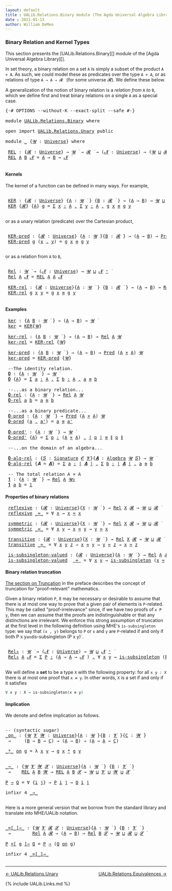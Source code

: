 ```yaml
---
layout: default
title : UALib.Relations.Binary module (The Agda Universal Algebra Library)
date : 2021-01-13
author: William DeMeo
---
```


### <a id="binary-relation-and-kernel-types">Binary Relation and Kernel Types</a>

This section presents the [UALib.Relations.Binary][] module of the [Agda Universal Algebra Library][].

In set theory, a binary relation on a set `A` is simply a subset of the product `A × A`.  As such, we could model these as predicates over the type `A × A`, or as relations of type `A → A → 𝓡 ̇` (for some universe 𝓡). We define these below.

A generalization of the notion of binary relation is a *relation from* `A` *to* `B`, which we define first and treat binary relations on a single `A` as a special case.

<pre class="Agda">
<a id="753" class="Symbol">{-#</a> <a id="757" class="Keyword">OPTIONS</a> <a id="765" class="Pragma">--without-K</a> <a id="777" class="Pragma">--exact-split</a> <a id="791" class="Pragma">--safe</a> <a id="798" class="Symbol">#-}</a>

<a id="803" class="Keyword">module</a> <a id="810" href="UALib.Relations.Binary.html" class="Module">UALib.Relations.Binary</a> <a id="833" class="Keyword">where</a>

<a id="840" class="Keyword">open</a> <a id="845" class="Keyword">import</a> <a id="852" href="UALib.Relations.Unary.html" class="Module">UALib.Relations.Unary</a> <a id="874" class="Keyword">public</a>

<a id="882" class="Keyword">module</a> <a id="889" href="UALib.Relations.Binary.html#889" class="Module">_</a> <a id="891" class="Symbol">{</a><a id="892" href="UALib.Relations.Binary.html#892" class="Bound">𝓤</a> <a id="894" class="Symbol">:</a> <a id="896" href="universes.html#551" class="Postulate">Universe</a><a id="904" class="Symbol">}</a> <a id="906" class="Keyword">where</a>

 <a id="914" href="UALib.Relations.Binary.html#914" class="Function">REL</a> <a id="918" class="Symbol">:</a> <a id="920" class="Symbol">{</a><a id="921" href="UALib.Relations.Binary.html#921" class="Bound">𝓡</a> <a id="923" class="Symbol">:</a> <a id="925" href="universes.html#551" class="Postulate">Universe</a><a id="933" class="Symbol">}</a> <a id="935" class="Symbol">→</a> <a id="937" href="UALib.Relations.Binary.html#892" class="Bound">𝓤</a> <a id="939" href="universes.html#758" class="Function Operator">̇</a> <a id="941" class="Symbol">→</a> <a id="943" href="UALib.Relations.Binary.html#921" class="Bound">𝓡</a> <a id="945" href="universes.html#758" class="Function Operator">̇</a> <a id="947" class="Symbol">→</a> <a id="949" class="Symbol">(</a><a id="950" href="UALib.Relations.Binary.html#950" class="Bound">𝓝</a> <a id="952" class="Symbol">:</a> <a id="954" href="universes.html#551" class="Postulate">Universe</a><a id="962" class="Symbol">)</a> <a id="964" class="Symbol">→</a> <a id="966" class="Symbol">(</a><a id="967" href="UALib.Relations.Binary.html#892" class="Bound">𝓤</a> <a id="969" href="Agda.Primitive.html#636" class="Primitive Operator">⊔</a> <a id="971" href="UALib.Relations.Binary.html#921" class="Bound">𝓡</a> <a id="973" href="Agda.Primitive.html#636" class="Primitive Operator">⊔</a> <a id="975" href="UALib.Relations.Binary.html#950" class="Bound">𝓝</a> <a id="977" href="universes.html#527" class="Primitive Operator">⁺</a><a id="978" class="Symbol">)</a> <a id="980" href="universes.html#758" class="Function Operator">̇</a>
 <a id="983" href="UALib.Relations.Binary.html#914" class="Function">REL</a> <a id="987" href="UALib.Relations.Binary.html#987" class="Bound">A</a> <a id="989" href="UALib.Relations.Binary.html#989" class="Bound">B</a> <a id="991" href="UALib.Relations.Binary.html#991" class="Bound">𝓝</a> <a id="993" class="Symbol">=</a> <a id="995" href="UALib.Relations.Binary.html#987" class="Bound">A</a> <a id="997" class="Symbol">→</a> <a id="999" href="UALib.Relations.Binary.html#989" class="Bound">B</a> <a id="1001" class="Symbol">→</a> <a id="1003" href="UALib.Relations.Binary.html#991" class="Bound">𝓝</a> <a id="1005" href="universes.html#758" class="Function Operator">̇</a>

</pre>


#### Kernels

The kernel of a function can be defined in many ways. For example,

<pre class="Agda">

 <a id="1118" href="UALib.Relations.Binary.html#1118" class="Function">KER</a> <a id="1122" class="Symbol">:</a> <a id="1124" class="Symbol">{</a><a id="1125" href="UALib.Relations.Binary.html#1125" class="Bound">𝓡</a> <a id="1127" class="Symbol">:</a> <a id="1129" href="universes.html#551" class="Postulate">Universe</a><a id="1137" class="Symbol">}</a> <a id="1139" class="Symbol">{</a><a id="1140" href="UALib.Relations.Binary.html#1140" class="Bound">A</a> <a id="1142" class="Symbol">:</a> <a id="1144" href="UALib.Relations.Binary.html#892" class="Bound">𝓤</a> <a id="1146" href="universes.html#758" class="Function Operator">̇</a> <a id="1148" class="Symbol">}</a> <a id="1150" class="Symbol">{</a><a id="1151" href="UALib.Relations.Binary.html#1151" class="Bound">B</a> <a id="1153" class="Symbol">:</a> <a id="1155" href="UALib.Relations.Binary.html#1125" class="Bound">𝓡</a> <a id="1157" href="universes.html#758" class="Function Operator">̇</a> <a id="1159" class="Symbol">}</a> <a id="1161" class="Symbol">→</a> <a id="1163" class="Symbol">(</a><a id="1164" href="UALib.Relations.Binary.html#1140" class="Bound">A</a> <a id="1166" class="Symbol">→</a> <a id="1168" href="UALib.Relations.Binary.html#1151" class="Bound">B</a><a id="1169" class="Symbol">)</a> <a id="1171" class="Symbol">→</a> <a id="1173" href="UALib.Relations.Binary.html#892" class="Bound">𝓤</a> <a id="1175" href="Agda.Primitive.html#636" class="Primitive Operator">⊔</a> <a id="1177" href="UALib.Relations.Binary.html#1125" class="Bound">𝓡</a> <a id="1179" href="universes.html#758" class="Function Operator">̇</a>
 <a id="1182" href="UALib.Relations.Binary.html#1118" class="Function">KER</a> <a id="1186" class="Symbol">{</a><a id="1187" href="UALib.Relations.Binary.html#1187" class="Bound">𝓡</a><a id="1188" class="Symbol">}</a> <a id="1190" class="Symbol">{</a><a id="1191" href="UALib.Relations.Binary.html#1191" class="Bound">A</a><a id="1192" class="Symbol">}</a> <a id="1194" href="UALib.Relations.Binary.html#1194" class="Bound">g</a> <a id="1196" class="Symbol">=</a> <a id="1198" href="MGS-MLTT.html#3074" class="Function">Σ</a> <a id="1200" href="UALib.Relations.Binary.html#1200" class="Bound">x</a> <a id="1202" href="MGS-MLTT.html#3074" class="Function">꞉</a> <a id="1204" href="UALib.Relations.Binary.html#1191" class="Bound">A</a> <a id="1206" href="MGS-MLTT.html#3074" class="Function">,</a> <a id="1208" href="MGS-MLTT.html#3074" class="Function">Σ</a> <a id="1210" href="UALib.Relations.Binary.html#1210" class="Bound">y</a> <a id="1212" href="MGS-MLTT.html#3074" class="Function">꞉</a> <a id="1214" href="UALib.Relations.Binary.html#1191" class="Bound">A</a> <a id="1216" href="MGS-MLTT.html#3074" class="Function">,</a> <a id="1218" href="UALib.Relations.Binary.html#1194" class="Bound">g</a> <a id="1220" href="UALib.Relations.Binary.html#1200" class="Bound">x</a> <a id="1222" href="UALib.Prelude.Preliminaries.html#5654" class="Datatype Operator">≡</a> <a id="1224" href="UALib.Relations.Binary.html#1194" class="Bound">g</a> <a id="1226" href="UALib.Relations.Binary.html#1210" class="Bound">y</a>

</pre>

or as a unary relation (predicate) over the Cartesian product,

<pre class="Agda">

 <a id="1320" href="UALib.Relations.Binary.html#1320" class="Function">KER-pred</a> <a id="1329" class="Symbol">:</a> <a id="1331" class="Symbol">{</a><a id="1332" href="UALib.Relations.Binary.html#1332" class="Bound">𝓡</a> <a id="1334" class="Symbol">:</a> <a id="1336" href="universes.html#551" class="Postulate">Universe</a><a id="1344" class="Symbol">}</a> <a id="1346" class="Symbol">{</a><a id="1347" href="UALib.Relations.Binary.html#1347" class="Bound">A</a> <a id="1349" class="Symbol">:</a> <a id="1351" href="UALib.Relations.Binary.html#892" class="Bound">𝓤</a> <a id="1353" href="universes.html#758" class="Function Operator">̇</a><a id="1354" class="Symbol">}{</a><a id="1356" href="UALib.Relations.Binary.html#1356" class="Bound">B</a> <a id="1358" class="Symbol">:</a> <a id="1360" href="UALib.Relations.Binary.html#1332" class="Bound">𝓡</a> <a id="1362" href="universes.html#758" class="Function Operator">̇</a><a id="1363" class="Symbol">}</a> <a id="1365" class="Symbol">→</a> <a id="1367" class="Symbol">(</a><a id="1368" href="UALib.Relations.Binary.html#1347" class="Bound">A</a> <a id="1370" class="Symbol">→</a> <a id="1372" href="UALib.Relations.Binary.html#1356" class="Bound">B</a><a id="1373" class="Symbol">)</a> <a id="1375" class="Symbol">→</a> <a id="1377" href="UALib.Relations.Unary.html#1066" class="Function">Pred</a> <a id="1382" class="Symbol">(</a><a id="1383" href="UALib.Relations.Binary.html#1347" class="Bound">A</a> <a id="1385" href="MGS-MLTT.html#3515" class="Function Operator">×</a> <a id="1387" href="UALib.Relations.Binary.html#1347" class="Bound">A</a><a id="1388" class="Symbol">)</a> <a id="1390" href="UALib.Relations.Binary.html#1332" class="Bound">𝓡</a>
 <a id="1393" href="UALib.Relations.Binary.html#1320" class="Function">KER-pred</a> <a id="1402" href="UALib.Relations.Binary.html#1402" class="Bound">g</a> <a id="1404" class="Symbol">(</a><a id="1405" href="UALib.Relations.Binary.html#1405" class="Bound">x</a> <a id="1407" href="UALib.Prelude.Preliminaries.html#5763" class="InductiveConstructor Operator">,</a> <a id="1409" href="UALib.Relations.Binary.html#1409" class="Bound">y</a><a id="1410" class="Symbol">)</a> <a id="1412" class="Symbol">=</a> <a id="1414" href="UALib.Relations.Binary.html#1402" class="Bound">g</a> <a id="1416" href="UALib.Relations.Binary.html#1405" class="Bound">x</a> <a id="1418" href="UALib.Prelude.Preliminaries.html#5654" class="Datatype Operator">≡</a> <a id="1420" href="UALib.Relations.Binary.html#1402" class="Bound">g</a> <a id="1422" href="UALib.Relations.Binary.html#1409" class="Bound">y</a>

</pre>

or as a relation from `A` to `B`,

<pre class="Agda">

 <a id="1487" href="UALib.Relations.Binary.html#1487" class="Function">Rel</a> <a id="1491" class="Symbol">:</a> <a id="1493" href="UALib.Relations.Binary.html#892" class="Bound">𝓤</a> <a id="1495" href="universes.html#758" class="Function Operator">̇</a> <a id="1497" class="Symbol">→</a> <a id="1499" class="Symbol">(</a><a id="1500" href="UALib.Relations.Binary.html#1500" class="Bound">𝓝</a> <a id="1502" class="Symbol">:</a> <a id="1504" href="universes.html#551" class="Postulate">Universe</a><a id="1512" class="Symbol">)</a> <a id="1514" class="Symbol">→</a> <a id="1516" href="UALib.Relations.Binary.html#892" class="Bound">𝓤</a> <a id="1518" href="Agda.Primitive.html#636" class="Primitive Operator">⊔</a> <a id="1520" href="UALib.Relations.Binary.html#1500" class="Bound">𝓝</a> <a id="1522" href="universes.html#527" class="Primitive Operator">⁺</a> <a id="1524" href="universes.html#758" class="Function Operator">̇</a>
 <a id="1527" href="UALib.Relations.Binary.html#1487" class="Function">Rel</a> <a id="1531" href="UALib.Relations.Binary.html#1531" class="Bound">A</a> <a id="1533" href="UALib.Relations.Binary.html#1533" class="Bound">𝓝</a> <a id="1535" class="Symbol">=</a> <a id="1537" href="UALib.Relations.Binary.html#914" class="Function">REL</a> <a id="1541" href="UALib.Relations.Binary.html#1531" class="Bound">A</a> <a id="1543" href="UALib.Relations.Binary.html#1531" class="Bound">A</a> <a id="1545" href="UALib.Relations.Binary.html#1533" class="Bound">𝓝</a>

 <a id="1549" href="UALib.Relations.Binary.html#1549" class="Function">KER-rel</a> <a id="1557" class="Symbol">:</a> <a id="1559" class="Symbol">{</a><a id="1560" href="UALib.Relations.Binary.html#1560" class="Bound">𝓡</a> <a id="1562" class="Symbol">:</a> <a id="1564" href="universes.html#551" class="Postulate">Universe</a><a id="1572" class="Symbol">}{</a><a id="1574" href="UALib.Relations.Binary.html#1574" class="Bound">A</a> <a id="1576" class="Symbol">:</a> <a id="1578" href="UALib.Relations.Binary.html#892" class="Bound">𝓤</a> <a id="1580" href="universes.html#758" class="Function Operator">̇</a> <a id="1582" class="Symbol">}</a> <a id="1584" class="Symbol">{</a><a id="1585" href="UALib.Relations.Binary.html#1585" class="Bound">B</a> <a id="1587" class="Symbol">:</a> <a id="1589" href="UALib.Relations.Binary.html#1560" class="Bound">𝓡</a> <a id="1591" href="universes.html#758" class="Function Operator">̇</a> <a id="1593" class="Symbol">}</a> <a id="1595" class="Symbol">→</a> <a id="1597" class="Symbol">(</a><a id="1598" href="UALib.Relations.Binary.html#1574" class="Bound">A</a> <a id="1600" class="Symbol">→</a> <a id="1602" href="UALib.Relations.Binary.html#1585" class="Bound">B</a><a id="1603" class="Symbol">)</a> <a id="1605" class="Symbol">→</a> <a id="1607" href="UALib.Relations.Binary.html#1487" class="Function">Rel</a> <a id="1611" href="UALib.Relations.Binary.html#1574" class="Bound">A</a> <a id="1613" href="UALib.Relations.Binary.html#1560" class="Bound">𝓡</a>
 <a id="1616" href="UALib.Relations.Binary.html#1549" class="Function">KER-rel</a> <a id="1624" href="UALib.Relations.Binary.html#1624" class="Bound">g</a> <a id="1626" href="UALib.Relations.Binary.html#1626" class="Bound">x</a> <a id="1628" href="UALib.Relations.Binary.html#1628" class="Bound">y</a> <a id="1630" class="Symbol">=</a> <a id="1632" href="UALib.Relations.Binary.html#1624" class="Bound">g</a> <a id="1634" href="UALib.Relations.Binary.html#1626" class="Bound">x</a> <a id="1636" href="UALib.Prelude.Preliminaries.html#5654" class="Datatype Operator">≡</a> <a id="1638" href="UALib.Relations.Binary.html#1624" class="Bound">g</a> <a id="1640" href="UALib.Relations.Binary.html#1628" class="Bound">y</a>

</pre>

#### Examples

<pre class="Agda">
 <a id="1684" href="UALib.Relations.Binary.html#1684" class="Function">ker</a> <a id="1688" class="Symbol">:</a> <a id="1690" class="Symbol">{</a><a id="1691" href="UALib.Relations.Binary.html#1691" class="Bound">A</a> <a id="1693" href="UALib.Relations.Binary.html#1693" class="Bound">B</a> <a id="1695" class="Symbol">:</a> <a id="1697" href="UALib.Relations.Binary.html#892" class="Bound">𝓤</a> <a id="1699" href="universes.html#758" class="Function Operator">̇</a> <a id="1701" class="Symbol">}</a> <a id="1703" class="Symbol">→</a> <a id="1705" class="Symbol">(</a><a id="1706" href="UALib.Relations.Binary.html#1691" class="Bound">A</a> <a id="1708" class="Symbol">→</a> <a id="1710" href="UALib.Relations.Binary.html#1693" class="Bound">B</a><a id="1711" class="Symbol">)</a> <a id="1713" class="Symbol">→</a> <a id="1715" href="UALib.Relations.Binary.html#892" class="Bound">𝓤</a> <a id="1717" href="universes.html#758" class="Function Operator">̇</a>
 <a id="1720" href="UALib.Relations.Binary.html#1684" class="Function">ker</a> <a id="1724" class="Symbol">=</a> <a id="1726" href="UALib.Relations.Binary.html#1118" class="Function">KER</a><a id="1729" class="Symbol">{</a><a id="1730" href="UALib.Relations.Binary.html#892" class="Bound">𝓤</a><a id="1731" class="Symbol">}</a>

 <a id="1735" href="UALib.Relations.Binary.html#1735" class="Function">ker-rel</a> <a id="1743" class="Symbol">:</a> <a id="1745" class="Symbol">{</a><a id="1746" href="UALib.Relations.Binary.html#1746" class="Bound">A</a> <a id="1748" href="UALib.Relations.Binary.html#1748" class="Bound">B</a> <a id="1750" class="Symbol">:</a> <a id="1752" href="UALib.Relations.Binary.html#892" class="Bound">𝓤</a> <a id="1754" href="universes.html#758" class="Function Operator">̇</a> <a id="1756" class="Symbol">}</a> <a id="1758" class="Symbol">→</a> <a id="1760" class="Symbol">(</a><a id="1761" href="UALib.Relations.Binary.html#1746" class="Bound">A</a> <a id="1763" class="Symbol">→</a> <a id="1765" href="UALib.Relations.Binary.html#1748" class="Bound">B</a><a id="1766" class="Symbol">)</a> <a id="1768" class="Symbol">→</a> <a id="1770" href="UALib.Relations.Binary.html#1487" class="Function">Rel</a> <a id="1774" href="UALib.Relations.Binary.html#1746" class="Bound">A</a> <a id="1776" href="UALib.Relations.Binary.html#892" class="Bound">𝓤</a>
 <a id="1779" href="UALib.Relations.Binary.html#1735" class="Function">ker-rel</a> <a id="1787" class="Symbol">=</a> <a id="1789" href="UALib.Relations.Binary.html#1549" class="Function">KER-rel</a> <a id="1797" class="Symbol">{</a><a id="1798" href="UALib.Relations.Binary.html#892" class="Bound">𝓤</a><a id="1799" class="Symbol">}</a>

 <a id="1803" href="UALib.Relations.Binary.html#1803" class="Function">ker-pred</a> <a id="1812" class="Symbol">:</a> <a id="1814" class="Symbol">{</a><a id="1815" href="UALib.Relations.Binary.html#1815" class="Bound">A</a> <a id="1817" href="UALib.Relations.Binary.html#1817" class="Bound">B</a> <a id="1819" class="Symbol">:</a> <a id="1821" href="UALib.Relations.Binary.html#892" class="Bound">𝓤</a> <a id="1823" href="universes.html#758" class="Function Operator">̇</a> <a id="1825" class="Symbol">}</a> <a id="1827" class="Symbol">→</a> <a id="1829" class="Symbol">(</a><a id="1830" href="UALib.Relations.Binary.html#1815" class="Bound">A</a> <a id="1832" class="Symbol">→</a> <a id="1834" href="UALib.Relations.Binary.html#1817" class="Bound">B</a><a id="1835" class="Symbol">)</a> <a id="1837" class="Symbol">→</a> <a id="1839" href="UALib.Relations.Unary.html#1066" class="Function">Pred</a> <a id="1844" class="Symbol">(</a><a id="1845" href="UALib.Relations.Binary.html#1815" class="Bound">A</a> <a id="1847" href="MGS-MLTT.html#3515" class="Function Operator">×</a> <a id="1849" href="UALib.Relations.Binary.html#1815" class="Bound">A</a><a id="1850" class="Symbol">)</a> <a id="1852" href="UALib.Relations.Binary.html#892" class="Bound">𝓤</a>
 <a id="1855" href="UALib.Relations.Binary.html#1803" class="Function">ker-pred</a> <a id="1864" class="Symbol">=</a> <a id="1866" href="UALib.Relations.Binary.html#1320" class="Function">KER-pred</a> <a id="1875" class="Symbol">{</a><a id="1876" href="UALib.Relations.Binary.html#892" class="Bound">𝓤</a><a id="1877" class="Symbol">}</a>

 <a id="1881" class="Comment">--The identity relation.</a>
 <a id="1907" href="UALib.Relations.Binary.html#1907" class="Function">𝟎</a> <a id="1909" class="Symbol">:</a> <a id="1911" class="Symbol">{</a><a id="1912" href="UALib.Relations.Binary.html#1912" class="Bound">A</a> <a id="1914" class="Symbol">:</a> <a id="1916" href="UALib.Relations.Binary.html#892" class="Bound">𝓤</a> <a id="1918" href="universes.html#758" class="Function Operator">̇</a> <a id="1920" class="Symbol">}</a> <a id="1922" class="Symbol">→</a> <a id="1924" href="UALib.Relations.Binary.html#892" class="Bound">𝓤</a> <a id="1926" href="universes.html#758" class="Function Operator">̇</a>
 <a id="1929" href="UALib.Relations.Binary.html#1907" class="Function">𝟎</a> <a id="1931" class="Symbol">{</a><a id="1932" href="UALib.Relations.Binary.html#1932" class="Bound">A</a><a id="1933" class="Symbol">}</a> <a id="1935" class="Symbol">=</a> <a id="1937" href="MGS-MLTT.html#3074" class="Function">Σ</a> <a id="1939" href="UALib.Relations.Binary.html#1939" class="Bound">a</a> <a id="1941" href="MGS-MLTT.html#3074" class="Function">꞉</a> <a id="1943" href="UALib.Relations.Binary.html#1932" class="Bound">A</a> <a id="1945" href="MGS-MLTT.html#3074" class="Function">,</a> <a id="1947" href="MGS-MLTT.html#3074" class="Function">Σ</a> <a id="1949" href="UALib.Relations.Binary.html#1949" class="Bound">b</a> <a id="1951" href="MGS-MLTT.html#3074" class="Function">꞉</a> <a id="1953" href="UALib.Relations.Binary.html#1932" class="Bound">A</a> <a id="1955" href="MGS-MLTT.html#3074" class="Function">,</a> <a id="1957" href="UALib.Relations.Binary.html#1939" class="Bound">a</a> <a id="1959" href="UALib.Prelude.Preliminaries.html#5654" class="Datatype Operator">≡</a> <a id="1961" href="UALib.Relations.Binary.html#1949" class="Bound">b</a>

 <a id="1965" class="Comment">--...as a binary relation...</a>
 <a id="1995" href="UALib.Relations.Binary.html#1995" class="Function">𝟎-rel</a> <a id="2001" class="Symbol">:</a> <a id="2003" class="Symbol">{</a><a id="2004" href="UALib.Relations.Binary.html#2004" class="Bound">A</a> <a id="2006" class="Symbol">:</a> <a id="2008" href="UALib.Relations.Binary.html#892" class="Bound">𝓤</a> <a id="2010" href="universes.html#758" class="Function Operator">̇</a> <a id="2012" class="Symbol">}</a> <a id="2014" class="Symbol">→</a> <a id="2016" href="UALib.Relations.Binary.html#1487" class="Function">Rel</a> <a id="2020" href="UALib.Relations.Binary.html#2004" class="Bound">A</a> <a id="2022" href="UALib.Relations.Binary.html#892" class="Bound">𝓤</a>
 <a id="2025" href="UALib.Relations.Binary.html#1995" class="Function">𝟎-rel</a> <a id="2031" href="UALib.Relations.Binary.html#2031" class="Bound">a</a> <a id="2033" href="UALib.Relations.Binary.html#2033" class="Bound">b</a> <a id="2035" class="Symbol">=</a> <a id="2037" href="UALib.Relations.Binary.html#2031" class="Bound">a</a> <a id="2039" href="UALib.Prelude.Preliminaries.html#5654" class="Datatype Operator">≡</a> <a id="2041" href="UALib.Relations.Binary.html#2033" class="Bound">b</a>

 <a id="2045" class="Comment">--...as a binary predicate...</a>
 <a id="2076" href="UALib.Relations.Binary.html#2076" class="Function">𝟎-pred</a> <a id="2083" class="Symbol">:</a> <a id="2085" class="Symbol">{</a><a id="2086" href="UALib.Relations.Binary.html#2086" class="Bound">A</a> <a id="2088" class="Symbol">:</a> <a id="2090" href="UALib.Relations.Binary.html#892" class="Bound">𝓤</a> <a id="2092" href="universes.html#758" class="Function Operator">̇</a> <a id="2094" class="Symbol">}</a> <a id="2096" class="Symbol">→</a> <a id="2098" href="UALib.Relations.Unary.html#1066" class="Function">Pred</a> <a id="2103" class="Symbol">(</a><a id="2104" href="UALib.Relations.Binary.html#2086" class="Bound">A</a> <a id="2106" href="MGS-MLTT.html#3515" class="Function Operator">×</a> <a id="2108" href="UALib.Relations.Binary.html#2086" class="Bound">A</a><a id="2109" class="Symbol">)</a> <a id="2111" href="UALib.Relations.Binary.html#892" class="Bound">𝓤</a>
 <a id="2114" href="UALib.Relations.Binary.html#2076" class="Function">𝟎-pred</a> <a id="2121" class="Symbol">(</a><a id="2122" href="UALib.Relations.Binary.html#2122" class="Bound">a</a> <a id="2124" href="UALib.Prelude.Preliminaries.html#5763" class="InductiveConstructor Operator">,</a> <a id="2126" href="UALib.Relations.Binary.html#2126" class="Bound">a&#39;</a><a id="2128" class="Symbol">)</a> <a id="2130" class="Symbol">=</a> <a id="2132" href="UALib.Relations.Binary.html#2122" class="Bound">a</a> <a id="2134" href="UALib.Prelude.Preliminaries.html#5654" class="Datatype Operator">≡</a> <a id="2136" href="UALib.Relations.Binary.html#2126" class="Bound">a&#39;</a>

 <a id="2141" href="UALib.Relations.Binary.html#2141" class="Function">𝟎-pred&#39;</a> <a id="2149" class="Symbol">:</a> <a id="2151" class="Symbol">{</a><a id="2152" href="UALib.Relations.Binary.html#2152" class="Bound">A</a> <a id="2154" class="Symbol">:</a> <a id="2156" href="UALib.Relations.Binary.html#892" class="Bound">𝓤</a> <a id="2158" href="universes.html#758" class="Function Operator">̇</a> <a id="2160" class="Symbol">}</a> <a id="2162" class="Symbol">→</a> <a id="2164" href="UALib.Relations.Binary.html#892" class="Bound">𝓤</a> <a id="2166" href="universes.html#758" class="Function Operator">̇</a>
 <a id="2169" href="UALib.Relations.Binary.html#2141" class="Function">𝟎-pred&#39;</a> <a id="2177" class="Symbol">{</a><a id="2178" href="UALib.Relations.Binary.html#2178" class="Bound">A</a><a id="2179" class="Symbol">}</a> <a id="2181" class="Symbol">=</a> <a id="2183" href="MGS-MLTT.html#3074" class="Function">Σ</a> <a id="2185" href="UALib.Relations.Binary.html#2185" class="Bound">p</a> <a id="2187" href="MGS-MLTT.html#3074" class="Function">꞉</a> <a id="2189" class="Symbol">(</a><a id="2190" href="UALib.Relations.Binary.html#2178" class="Bound">A</a> <a id="2192" href="MGS-MLTT.html#3515" class="Function Operator">×</a> <a id="2194" href="UALib.Relations.Binary.html#2178" class="Bound">A</a><a id="2195" class="Symbol">)</a> <a id="2197" href="MGS-MLTT.html#3074" class="Function">,</a> <a id="2199" href="UALib.Prelude.Preliminaries.html#10371" class="Function Operator">∣</a> <a id="2201" href="UALib.Relations.Binary.html#2185" class="Bound">p</a> <a id="2203" href="UALib.Prelude.Preliminaries.html#10371" class="Function Operator">∣</a> <a id="2205" href="UALib.Prelude.Preliminaries.html#5654" class="Datatype Operator">≡</a> <a id="2207" href="UALib.Prelude.Preliminaries.html#10452" class="Function Operator">∥</a> <a id="2209" href="UALib.Relations.Binary.html#2185" class="Bound">p</a> <a id="2211" href="UALib.Prelude.Preliminaries.html#10452" class="Function Operator">∥</a>

 <a id="2215" class="Comment">--...on the domain of an algebra...</a>

 <a id="2253" href="UALib.Relations.Binary.html#2253" class="Function">𝟎-alg-rel</a> <a id="2263" class="Symbol">:</a> <a id="2265" class="Symbol">{</a><a id="2266" href="UALib.Relations.Binary.html#2266" class="Bound">𝑆</a> <a id="2268" class="Symbol">:</a> <a id="2270" href="UALib.Algebras.Signatures.html#1452" class="Function">Signature</a> <a id="2280" href="universes.html#613" class="Generalizable">𝓞</a> <a id="2282" href="universes.html#617" class="Generalizable">𝓥</a><a id="2283" class="Symbol">}{</a><a id="2285" href="UALib.Relations.Binary.html#2285" class="Bound">𝑨</a> <a id="2287" class="Symbol">:</a> <a id="2289" href="UALib.Algebras.Algebras.html#811" class="Function">Algebra</a> <a id="2297" href="UALib.Relations.Binary.html#892" class="Bound">𝓤</a> <a id="2299" href="UALib.Relations.Binary.html#2266" class="Bound">𝑆</a><a id="2300" class="Symbol">}</a> <a id="2302" class="Symbol">→</a> <a id="2304" href="UALib.Relations.Binary.html#892" class="Bound">𝓤</a> <a id="2306" href="universes.html#758" class="Function Operator">̇</a>
 <a id="2309" href="UALib.Relations.Binary.html#2253" class="Function">𝟎-alg-rel</a> <a id="2319" class="Symbol">{</a><a id="2320" class="Argument">𝑨</a> <a id="2322" class="Symbol">=</a> <a id="2324" href="UALib.Relations.Binary.html#2324" class="Bound">𝑨</a><a id="2325" class="Symbol">}</a> <a id="2327" class="Symbol">=</a> <a id="2329" href="MGS-MLTT.html#3074" class="Function">Σ</a> <a id="2331" href="UALib.Relations.Binary.html#2331" class="Bound">a</a> <a id="2333" href="MGS-MLTT.html#3074" class="Function">꞉</a> <a id="2335" href="UALib.Prelude.Preliminaries.html#10371" class="Function Operator">∣</a> <a id="2337" href="UALib.Relations.Binary.html#2324" class="Bound">𝑨</a> <a id="2339" href="UALib.Prelude.Preliminaries.html#10371" class="Function Operator">∣</a> <a id="2341" href="MGS-MLTT.html#3074" class="Function">,</a> <a id="2343" href="MGS-MLTT.html#3074" class="Function">Σ</a> <a id="2345" href="UALib.Relations.Binary.html#2345" class="Bound">b</a> <a id="2347" href="MGS-MLTT.html#3074" class="Function">꞉</a> <a id="2349" href="UALib.Prelude.Preliminaries.html#10371" class="Function Operator">∣</a> <a id="2351" href="UALib.Relations.Binary.html#2324" class="Bound">𝑨</a> <a id="2353" href="UALib.Prelude.Preliminaries.html#10371" class="Function Operator">∣</a> <a id="2355" href="MGS-MLTT.html#3074" class="Function">,</a> <a id="2357" href="UALib.Relations.Binary.html#2331" class="Bound">a</a> <a id="2359" href="UALib.Prelude.Preliminaries.html#5654" class="Datatype Operator">≡</a> <a id="2361" href="UALib.Relations.Binary.html#2345" class="Bound">b</a>

 <a id="2365" class="Comment">-- The total relation A × A</a>
 <a id="2394" href="UALib.Relations.Binary.html#2394" class="Function">𝟏</a> <a id="2396" class="Symbol">:</a> <a id="2398" class="Symbol">{</a><a id="2399" href="UALib.Relations.Binary.html#2399" class="Bound">A</a> <a id="2401" class="Symbol">:</a> <a id="2403" href="UALib.Relations.Binary.html#892" class="Bound">𝓤</a> <a id="2405" href="universes.html#758" class="Function Operator">̇</a> <a id="2407" class="Symbol">}</a> <a id="2409" class="Symbol">→</a> <a id="2411" href="UALib.Relations.Binary.html#1487" class="Function">Rel</a> <a id="2415" href="UALib.Relations.Binary.html#2399" class="Bound">A</a> <a id="2417" href="universes.html#504" class="Primitive">𝓤₀</a>
 <a id="2421" href="UALib.Relations.Binary.html#2394" class="Function">𝟏</a> <a id="2423" href="UALib.Relations.Binary.html#2423" class="Bound">a</a> <a id="2425" href="UALib.Relations.Binary.html#2425" class="Bound">b</a> <a id="2427" class="Symbol">=</a> <a id="2429" href="MGS-MLTT.html#408" class="Function">𝟙</a>
</pre>

#### Properties of binary relations

<pre class="Agda">
 <a id="2494" href="UALib.Relations.Binary.html#2494" class="Function">reflexive</a> <a id="2504" class="Symbol">:</a> <a id="2506" class="Symbol">{</a><a id="2507" href="UALib.Relations.Binary.html#2507" class="Bound">𝓡</a> <a id="2509" class="Symbol">:</a> <a id="2511" href="universes.html#551" class="Postulate">Universe</a><a id="2519" class="Symbol">}{</a><a id="2521" href="UALib.Relations.Binary.html#2521" class="Bound">X</a> <a id="2523" class="Symbol">:</a> <a id="2525" href="UALib.Relations.Binary.html#892" class="Bound">𝓤</a> <a id="2527" href="universes.html#758" class="Function Operator">̇</a> <a id="2529" class="Symbol">}</a> <a id="2531" class="Symbol">→</a> <a id="2533" href="UALib.Relations.Binary.html#1487" class="Function">Rel</a> <a id="2537" href="UALib.Relations.Binary.html#2521" class="Bound">X</a> <a id="2539" href="UALib.Relations.Binary.html#2507" class="Bound">𝓡</a> <a id="2541" class="Symbol">→</a> <a id="2543" href="UALib.Relations.Binary.html#892" class="Bound">𝓤</a> <a id="2545" href="Agda.Primitive.html#636" class="Primitive Operator">⊔</a> <a id="2547" href="UALib.Relations.Binary.html#2507" class="Bound">𝓡</a> <a id="2549" href="universes.html#758" class="Function Operator">̇</a>
 <a id="2552" href="UALib.Relations.Binary.html#2494" class="Function">reflexive</a> <a id="2562" href="UALib.Relations.Binary.html#2562" class="Bound Operator">_≈_</a> <a id="2566" class="Symbol">=</a> <a id="2568" class="Symbol">∀</a> <a id="2570" href="UALib.Relations.Binary.html#2570" class="Bound">x</a> <a id="2572" class="Symbol">→</a> <a id="2574" href="UALib.Relations.Binary.html#2570" class="Bound">x</a> <a id="2576" href="UALib.Relations.Binary.html#2562" class="Bound Operator">≈</a> <a id="2578" href="UALib.Relations.Binary.html#2570" class="Bound">x</a>

 <a id="2582" href="UALib.Relations.Binary.html#2582" class="Function">symmetric</a> <a id="2592" class="Symbol">:</a> <a id="2594" class="Symbol">{</a><a id="2595" href="UALib.Relations.Binary.html#2595" class="Bound">𝓡</a> <a id="2597" class="Symbol">:</a> <a id="2599" href="universes.html#551" class="Postulate">Universe</a><a id="2607" class="Symbol">}{</a><a id="2609" href="UALib.Relations.Binary.html#2609" class="Bound">X</a> <a id="2611" class="Symbol">:</a> <a id="2613" href="UALib.Relations.Binary.html#892" class="Bound">𝓤</a> <a id="2615" href="universes.html#758" class="Function Operator">̇</a> <a id="2617" class="Symbol">}</a> <a id="2619" class="Symbol">→</a> <a id="2621" href="UALib.Relations.Binary.html#1487" class="Function">Rel</a> <a id="2625" href="UALib.Relations.Binary.html#2609" class="Bound">X</a> <a id="2627" href="UALib.Relations.Binary.html#2595" class="Bound">𝓡</a> <a id="2629" class="Symbol">→</a> <a id="2631" href="UALib.Relations.Binary.html#892" class="Bound">𝓤</a> <a id="2633" href="Agda.Primitive.html#636" class="Primitive Operator">⊔</a> <a id="2635" href="UALib.Relations.Binary.html#2595" class="Bound">𝓡</a> <a id="2637" href="universes.html#758" class="Function Operator">̇</a>
 <a id="2640" href="UALib.Relations.Binary.html#2582" class="Function">symmetric</a> <a id="2650" href="UALib.Relations.Binary.html#2650" class="Bound Operator">_≈_</a> <a id="2654" class="Symbol">=</a> <a id="2656" class="Symbol">∀</a> <a id="2658" href="UALib.Relations.Binary.html#2658" class="Bound">x</a> <a id="2660" href="UALib.Relations.Binary.html#2660" class="Bound">y</a> <a id="2662" class="Symbol">→</a> <a id="2664" href="UALib.Relations.Binary.html#2658" class="Bound">x</a> <a id="2666" href="UALib.Relations.Binary.html#2650" class="Bound Operator">≈</a> <a id="2668" href="UALib.Relations.Binary.html#2660" class="Bound">y</a> <a id="2670" class="Symbol">→</a> <a id="2672" href="UALib.Relations.Binary.html#2660" class="Bound">y</a> <a id="2674" href="UALib.Relations.Binary.html#2650" class="Bound Operator">≈</a> <a id="2676" href="UALib.Relations.Binary.html#2658" class="Bound">x</a>

 <a id="2680" href="UALib.Relations.Binary.html#2680" class="Function">transitive</a> <a id="2691" class="Symbol">:</a> <a id="2693" class="Symbol">{</a><a id="2694" href="UALib.Relations.Binary.html#2694" class="Bound">𝓡</a> <a id="2696" class="Symbol">:</a> <a id="2698" href="universes.html#551" class="Postulate">Universe</a><a id="2706" class="Symbol">}{</a><a id="2708" href="UALib.Relations.Binary.html#2708" class="Bound">X</a> <a id="2710" class="Symbol">:</a> <a id="2712" href="UALib.Relations.Binary.html#892" class="Bound">𝓤</a> <a id="2714" href="universes.html#758" class="Function Operator">̇</a> <a id="2716" class="Symbol">}</a> <a id="2718" class="Symbol">→</a> <a id="2720" href="UALib.Relations.Binary.html#1487" class="Function">Rel</a> <a id="2724" href="UALib.Relations.Binary.html#2708" class="Bound">X</a> <a id="2726" href="UALib.Relations.Binary.html#2694" class="Bound">𝓡</a> <a id="2728" class="Symbol">→</a> <a id="2730" href="UALib.Relations.Binary.html#892" class="Bound">𝓤</a> <a id="2732" href="Agda.Primitive.html#636" class="Primitive Operator">⊔</a> <a id="2734" href="UALib.Relations.Binary.html#2694" class="Bound">𝓡</a> <a id="2736" href="universes.html#758" class="Function Operator">̇</a>
 <a id="2739" href="UALib.Relations.Binary.html#2680" class="Function">transitive</a> <a id="2750" href="UALib.Relations.Binary.html#2750" class="Bound Operator">_≈_</a> <a id="2754" class="Symbol">=</a> <a id="2756" class="Symbol">∀</a> <a id="2758" href="UALib.Relations.Binary.html#2758" class="Bound">x</a> <a id="2760" href="UALib.Relations.Binary.html#2760" class="Bound">y</a> <a id="2762" href="UALib.Relations.Binary.html#2762" class="Bound">z</a> <a id="2764" class="Symbol">→</a> <a id="2766" href="UALib.Relations.Binary.html#2758" class="Bound">x</a> <a id="2768" href="UALib.Relations.Binary.html#2750" class="Bound Operator">≈</a> <a id="2770" href="UALib.Relations.Binary.html#2760" class="Bound">y</a> <a id="2772" class="Symbol">→</a> <a id="2774" href="UALib.Relations.Binary.html#2760" class="Bound">y</a> <a id="2776" href="UALib.Relations.Binary.html#2750" class="Bound Operator">≈</a> <a id="2778" href="UALib.Relations.Binary.html#2762" class="Bound">z</a> <a id="2780" class="Symbol">→</a> <a id="2782" href="UALib.Relations.Binary.html#2758" class="Bound">x</a> <a id="2784" href="UALib.Relations.Binary.html#2750" class="Bound Operator">≈</a> <a id="2786" href="UALib.Relations.Binary.html#2762" class="Bound">z</a>

 <a id="2790" href="UALib.Relations.Binary.html#2790" class="Function">is-subsingleton-valued</a> <a id="2813" class="Symbol">:</a> <a id="2815" class="Symbol">{</a><a id="2816" href="UALib.Relations.Binary.html#2816" class="Bound">𝓡</a> <a id="2818" class="Symbol">:</a> <a id="2820" href="universes.html#551" class="Postulate">Universe</a><a id="2828" class="Symbol">}{</a><a id="2830" href="UALib.Relations.Binary.html#2830" class="Bound">A</a> <a id="2832" class="Symbol">:</a> <a id="2834" href="UALib.Relations.Binary.html#892" class="Bound">𝓤</a> <a id="2836" href="universes.html#758" class="Function Operator">̇</a> <a id="2838" class="Symbol">}</a> <a id="2840" class="Symbol">→</a> <a id="2842" href="UALib.Relations.Binary.html#1487" class="Function">Rel</a> <a id="2846" href="UALib.Relations.Binary.html#2830" class="Bound">A</a> <a id="2848" href="UALib.Relations.Binary.html#2816" class="Bound">𝓡</a> <a id="2850" class="Symbol">→</a> <a id="2852" href="UALib.Relations.Binary.html#892" class="Bound">𝓤</a> <a id="2854" href="Agda.Primitive.html#636" class="Primitive Operator">⊔</a> <a id="2856" href="UALib.Relations.Binary.html#2816" class="Bound">𝓡</a> <a id="2858" href="universes.html#758" class="Function Operator">̇</a>
 <a id="2861" href="UALib.Relations.Binary.html#2790" class="Function">is-subsingleton-valued</a>  <a id="2885" href="UALib.Relations.Binary.html#2885" class="Bound Operator">_≈_</a> <a id="2889" class="Symbol">=</a> <a id="2891" class="Symbol">∀</a> <a id="2893" href="UALib.Relations.Binary.html#2893" class="Bound">x</a> <a id="2895" href="UALib.Relations.Binary.html#2895" class="Bound">y</a> <a id="2897" class="Symbol">→</a> <a id="2899" href="MGS-Basic-UF.html#743" class="Function">is-subsingleton</a> <a id="2915" class="Symbol">(</a><a id="2916" href="UALib.Relations.Binary.html#2893" class="Bound">x</a> <a id="2918" href="UALib.Relations.Binary.html#2885" class="Bound Operator">≈</a> <a id="2920" href="UALib.Relations.Binary.html#2895" class="Bound">y</a><a id="2921" class="Symbol">)</a>
</pre>

#### Binary relation truncation

[The section on Truncation](UALib.Preface.html#truncation) in the preface describes the concept of truncation for "proof-relevant" mathematics.

Given a binary relation `P`, it may be necessary or desirable to assume that there is at most one way to prove that a given pair of elements is `P`-related.  This may be called "proof-irrelevance" since, if we have two proofs of `x P y`, then we can assume that the proofs are indistinguishable or that any distinctions are irrelevant.  We enforce this strong assumption of truncation at the first level in the following definition using MHE's `is-subsingleton` type: we say that `(x , y)` belongs to `P` or `x` and `y` are `P`-related if and only if both P x y` and `is-subsingleton (P x y)`.

<pre class="Agda">

 <a id="3723" href="UALib.Relations.Binary.html#3723" class="Function">Rel₀</a> <a id="3728" class="Symbol">:</a> <a id="3730" href="UALib.Relations.Binary.html#892" class="Bound">𝓤</a> <a id="3732" href="universes.html#758" class="Function Operator">̇</a> <a id="3734" class="Symbol">→</a> <a id="3736" class="Symbol">(</a><a id="3737" href="UALib.Relations.Binary.html#3737" class="Bound">𝓝</a> <a id="3739" class="Symbol">:</a> <a id="3741" href="universes.html#551" class="Postulate">Universe</a><a id="3749" class="Symbol">)</a> <a id="3751" class="Symbol">→</a> <a id="3753" href="UALib.Relations.Binary.html#892" class="Bound">𝓤</a> <a id="3755" href="Agda.Primitive.html#636" class="Primitive Operator">⊔</a> <a id="3757" href="UALib.Relations.Binary.html#3737" class="Bound">𝓝</a> <a id="3759" href="universes.html#527" class="Primitive Operator">⁺</a> <a id="3761" href="universes.html#758" class="Function Operator">̇</a>
 <a id="3764" href="UALib.Relations.Binary.html#3723" class="Function">Rel₀</a> <a id="3769" href="UALib.Relations.Binary.html#3769" class="Bound">A</a> <a id="3771" href="UALib.Relations.Binary.html#3771" class="Bound">𝓝</a> <a id="3773" class="Symbol">=</a> <a id="3775" href="MGS-MLTT.html#3074" class="Function">Σ</a> <a id="3777" href="UALib.Relations.Binary.html#3777" class="Bound">P</a> <a id="3779" href="MGS-MLTT.html#3074" class="Function">꞉</a> <a id="3781" class="Symbol">(</a><a id="3782" href="UALib.Relations.Binary.html#3769" class="Bound">A</a> <a id="3784" class="Symbol">→</a> <a id="3786" href="UALib.Relations.Binary.html#3769" class="Bound">A</a> <a id="3788" class="Symbol">→</a> <a id="3790" href="UALib.Relations.Binary.html#3771" class="Bound">𝓝</a> <a id="3792" href="universes.html#758" class="Function Operator">̇</a><a id="3793" class="Symbol">)</a> <a id="3795" href="MGS-MLTT.html#3074" class="Function">,</a> <a id="3797" class="Symbol">∀</a> <a id="3799" href="UALib.Relations.Binary.html#3799" class="Bound">x</a> <a id="3801" href="UALib.Relations.Binary.html#3801" class="Bound">y</a> <a id="3803" class="Symbol">→</a> <a id="3805" href="MGS-Basic-UF.html#743" class="Function">is-subsingleton</a> <a id="3821" class="Symbol">(</a><a id="3822" href="UALib.Relations.Binary.html#3777" class="Bound">P</a> <a id="3824" href="UALib.Relations.Binary.html#3799" class="Bound">x</a> <a id="3826" href="UALib.Relations.Binary.html#3801" class="Bound">y</a><a id="3827" class="Symbol">)</a>

</pre>

We will define a **set** to be a type `X` with the following property: for all `x y : X` there is at most one proof that `x ≡ y`.  In other words, `X` is a set if and only if it satisfies

```agda
∀ x y : X → is-subsingleton(x ≡ y)
```

#### <a id="implication">Implication</a>

We denote and define implication as follows.

<pre class="Agda">

<a id="4181" class="Comment">-- (syntactic sugar)</a>
<a id="_on_"></a><a id="4202" href="UALib.Relations.Binary.html#4202" class="Function Operator">_on_</a> <a id="4207" class="Symbol">:</a> <a id="4209" class="Symbol">{</a><a id="4210" href="UALib.Relations.Binary.html#4210" class="Bound">𝓤</a> <a id="4212" href="UALib.Relations.Binary.html#4212" class="Bound">𝓥</a> <a id="4214" href="UALib.Relations.Binary.html#4214" class="Bound">𝓦</a> <a id="4216" class="Symbol">:</a> <a id="4218" href="universes.html#551" class="Postulate">Universe</a><a id="4226" class="Symbol">}{</a><a id="4228" href="UALib.Relations.Binary.html#4228" class="Bound">A</a> <a id="4230" class="Symbol">:</a> <a id="4232" href="UALib.Relations.Binary.html#4210" class="Bound">𝓤</a> <a id="4234" href="universes.html#758" class="Function Operator">̇</a><a id="4235" class="Symbol">}{</a><a id="4237" href="UALib.Relations.Binary.html#4237" class="Bound">B</a> <a id="4239" class="Symbol">:</a> <a id="4241" href="UALib.Relations.Binary.html#4212" class="Bound">𝓥</a> <a id="4243" href="universes.html#758" class="Function Operator">̇</a><a id="4244" class="Symbol">}{</a><a id="4246" href="UALib.Relations.Binary.html#4246" class="Bound">C</a> <a id="4248" class="Symbol">:</a> <a id="4250" href="UALib.Relations.Binary.html#4214" class="Bound">𝓦</a> <a id="4252" href="universes.html#758" class="Function Operator">̇</a><a id="4253" class="Symbol">}</a>
 <a id="4256" class="Symbol">→</a>     <a id="4262" class="Symbol">(</a><a id="4263" href="UALib.Relations.Binary.html#4237" class="Bound">B</a> <a id="4265" class="Symbol">→</a> <a id="4267" href="UALib.Relations.Binary.html#4237" class="Bound">B</a> <a id="4269" class="Symbol">→</a> <a id="4271" href="UALib.Relations.Binary.html#4246" class="Bound">C</a><a id="4272" class="Symbol">)</a> <a id="4274" class="Symbol">→</a> <a id="4276" class="Symbol">(</a><a id="4277" href="UALib.Relations.Binary.html#4228" class="Bound">A</a> <a id="4279" class="Symbol">→</a> <a id="4281" href="UALib.Relations.Binary.html#4237" class="Bound">B</a><a id="4282" class="Symbol">)</a> <a id="4284" class="Symbol">→</a> <a id="4286" class="Symbol">(</a><a id="4287" href="UALib.Relations.Binary.html#4228" class="Bound">A</a> <a id="4289" class="Symbol">→</a> <a id="4291" href="UALib.Relations.Binary.html#4228" class="Bound">A</a> <a id="4293" class="Symbol">→</a> <a id="4295" href="UALib.Relations.Binary.html#4246" class="Bound">C</a><a id="4296" class="Symbol">)</a>

<a id="4299" href="UALib.Relations.Binary.html#4299" class="Bound Operator">_*_</a> <a id="4303" href="UALib.Relations.Binary.html#4202" class="Function Operator">on</a> <a id="4306" href="UALib.Relations.Binary.html#4306" class="Bound">g</a> <a id="4308" class="Symbol">=</a> <a id="4310" class="Symbol">λ</a> <a id="4312" href="UALib.Relations.Binary.html#4312" class="Bound">x</a> <a id="4314" href="UALib.Relations.Binary.html#4314" class="Bound">y</a> <a id="4316" class="Symbol">→</a> <a id="4318" href="UALib.Relations.Binary.html#4306" class="Bound">g</a> <a id="4320" href="UALib.Relations.Binary.html#4312" class="Bound">x</a> <a id="4322" href="UALib.Relations.Binary.html#4299" class="Bound Operator">*</a> <a id="4324" href="UALib.Relations.Binary.html#4306" class="Bound">g</a> <a id="4326" href="UALib.Relations.Binary.html#4314" class="Bound">y</a>


<a id="_⇒_"></a><a id="4330" href="UALib.Relations.Binary.html#4330" class="Function Operator">_⇒_</a> <a id="4334" class="Symbol">:</a> <a id="4336" class="Symbol">{</a><a id="4337" href="UALib.Relations.Binary.html#4337" class="Bound">𝓤</a> <a id="4339" href="UALib.Relations.Binary.html#4339" class="Bound">𝓥</a> <a id="4341" href="UALib.Relations.Binary.html#4341" class="Bound">𝓦</a> <a id="4343" href="UALib.Relations.Binary.html#4343" class="Bound">𝓧</a> <a id="4345" class="Symbol">:</a> <a id="4347" href="universes.html#551" class="Postulate">Universe</a><a id="4355" class="Symbol">}{</a><a id="4357" href="UALib.Relations.Binary.html#4357" class="Bound">A</a> <a id="4359" class="Symbol">:</a> <a id="4361" href="UALib.Relations.Binary.html#4337" class="Bound">𝓤</a> <a id="4363" href="universes.html#758" class="Function Operator">̇</a> <a id="4365" class="Symbol">}</a> <a id="4367" class="Symbol">{</a><a id="4368" href="UALib.Relations.Binary.html#4368" class="Bound">B</a> <a id="4370" class="Symbol">:</a> <a id="4372" href="UALib.Relations.Binary.html#4339" class="Bound">𝓥</a> <a id="4374" href="universes.html#758" class="Function Operator">̇</a> <a id="4376" class="Symbol">}</a>
 <a id="4379" class="Symbol">→</a>    <a id="4384" href="UALib.Relations.Binary.html#914" class="Function">REL</a> <a id="4388" href="UALib.Relations.Binary.html#4357" class="Bound">A</a> <a id="4390" href="UALib.Relations.Binary.html#4368" class="Bound">B</a> <a id="4392" href="UALib.Relations.Binary.html#4341" class="Bound">𝓦</a> <a id="4394" class="Symbol">→</a> <a id="4396" href="UALib.Relations.Binary.html#914" class="Function">REL</a> <a id="4400" href="UALib.Relations.Binary.html#4357" class="Bound">A</a> <a id="4402" href="UALib.Relations.Binary.html#4368" class="Bound">B</a> <a id="4404" href="UALib.Relations.Binary.html#4343" class="Bound">𝓧</a> <a id="4406" class="Symbol">→</a> <a id="4408" href="UALib.Relations.Binary.html#4337" class="Bound">𝓤</a> <a id="4410" href="Agda.Primitive.html#636" class="Primitive Operator">⊔</a> <a id="4412" href="UALib.Relations.Binary.html#4339" class="Bound">𝓥</a> <a id="4414" href="Agda.Primitive.html#636" class="Primitive Operator">⊔</a> <a id="4416" href="UALib.Relations.Binary.html#4341" class="Bound">𝓦</a> <a id="4418" href="Agda.Primitive.html#636" class="Primitive Operator">⊔</a> <a id="4420" href="UALib.Relations.Binary.html#4343" class="Bound">𝓧</a> <a id="4422" href="universes.html#758" class="Function Operator">̇</a>

<a id="4425" href="UALib.Relations.Binary.html#4425" class="Bound">P</a> <a id="4427" href="UALib.Relations.Binary.html#4330" class="Function Operator">⇒</a> <a id="4429" href="UALib.Relations.Binary.html#4429" class="Bound">Q</a> <a id="4431" class="Symbol">=</a> <a id="4433" class="Symbol">∀</a> <a id="4435" class="Symbol">{</a><a id="4436" href="UALib.Relations.Binary.html#4436" class="Bound">i</a> <a id="4438" href="UALib.Relations.Binary.html#4438" class="Bound">j</a><a id="4439" class="Symbol">}</a> <a id="4441" class="Symbol">→</a> <a id="4443" href="UALib.Relations.Binary.html#4425" class="Bound">P</a> <a id="4445" href="UALib.Relations.Binary.html#4436" class="Bound">i</a> <a id="4447" href="UALib.Relations.Binary.html#4438" class="Bound">j</a> <a id="4449" class="Symbol">→</a> <a id="4451" href="UALib.Relations.Binary.html#4429" class="Bound">Q</a> <a id="4453" href="UALib.Relations.Binary.html#4436" class="Bound">i</a> <a id="4455" href="UALib.Relations.Binary.html#4438" class="Bound">j</a>

<a id="4458" class="Keyword">infixr</a> <a id="4465" class="Number">4</a> <a id="4467" href="UALib.Relations.Binary.html#4330" class="Function Operator">_⇒_</a>

</pre>

Here is a more general version that we borrow from the standard library and translate into MHE/UALib notation.

<pre class="Agda">

<a id="_=[_]⇒_"></a><a id="4610" href="UALib.Relations.Binary.html#4610" class="Function Operator">_=[_]⇒_</a> <a id="4618" class="Symbol">:</a> <a id="4620" class="Symbol">{</a><a id="4621" href="UALib.Relations.Binary.html#4621" class="Bound">𝓤</a> <a id="4623" href="UALib.Relations.Binary.html#4623" class="Bound">𝓥</a> <a id="4625" href="UALib.Relations.Binary.html#4625" class="Bound">𝓡</a> <a id="4627" href="UALib.Relations.Binary.html#4627" class="Bound">𝓢</a> <a id="4629" class="Symbol">:</a> <a id="4631" href="universes.html#551" class="Postulate">Universe</a><a id="4639" class="Symbol">}{</a><a id="4641" href="UALib.Relations.Binary.html#4641" class="Bound">A</a> <a id="4643" class="Symbol">:</a> <a id="4645" href="UALib.Relations.Binary.html#4621" class="Bound">𝓤</a> <a id="4647" href="universes.html#758" class="Function Operator">̇</a> <a id="4649" class="Symbol">}</a> <a id="4651" class="Symbol">{</a><a id="4652" href="UALib.Relations.Binary.html#4652" class="Bound">B</a> <a id="4654" class="Symbol">:</a> <a id="4656" href="UALib.Relations.Binary.html#4623" class="Bound">𝓥</a> <a id="4658" href="universes.html#758" class="Function Operator">̇</a> <a id="4660" class="Symbol">}</a>
 <a id="4663" class="Symbol">→</a>        <a id="4672" href="UALib.Relations.Binary.html#1487" class="Function">Rel</a> <a id="4676" href="UALib.Relations.Binary.html#4641" class="Bound">A</a> <a id="4678" href="UALib.Relations.Binary.html#4625" class="Bound">𝓡</a> <a id="4680" class="Symbol">→</a> <a id="4682" class="Symbol">(</a><a id="4683" href="UALib.Relations.Binary.html#4641" class="Bound">A</a> <a id="4685" class="Symbol">→</a> <a id="4687" href="UALib.Relations.Binary.html#4652" class="Bound">B</a><a id="4688" class="Symbol">)</a> <a id="4690" class="Symbol">→</a> <a id="4692" href="UALib.Relations.Binary.html#1487" class="Function">Rel</a> <a id="4696" href="UALib.Relations.Binary.html#4652" class="Bound">B</a> <a id="4698" href="UALib.Relations.Binary.html#4627" class="Bound">𝓢</a> <a id="4700" class="Symbol">→</a> <a id="4702" href="UALib.Relations.Binary.html#4621" class="Bound">𝓤</a> <a id="4704" href="Agda.Primitive.html#636" class="Primitive Operator">⊔</a> <a id="4706" href="UALib.Relations.Binary.html#4625" class="Bound">𝓡</a> <a id="4708" href="Agda.Primitive.html#636" class="Primitive Operator">⊔</a> <a id="4710" href="UALib.Relations.Binary.html#4627" class="Bound">𝓢</a> <a id="4712" href="universes.html#758" class="Function Operator">̇</a>

<a id="4715" href="UALib.Relations.Binary.html#4715" class="Bound">P</a> <a id="4717" href="UALib.Relations.Binary.html#4610" class="Function Operator">=[</a> <a id="4720" href="UALib.Relations.Binary.html#4720" class="Bound">g</a> <a id="4722" href="UALib.Relations.Binary.html#4610" class="Function Operator">]⇒</a> <a id="4725" href="UALib.Relations.Binary.html#4725" class="Bound">Q</a> <a id="4727" class="Symbol">=</a> <a id="4729" href="UALib.Relations.Binary.html#4715" class="Bound">P</a> <a id="4731" href="UALib.Relations.Binary.html#4330" class="Function Operator">⇒</a> <a id="4733" class="Symbol">(</a><a id="4734" href="UALib.Relations.Binary.html#4725" class="Bound">Q</a> <a id="4736" href="UALib.Relations.Binary.html#4202" class="Function Operator">on</a> <a id="4739" href="UALib.Relations.Binary.html#4720" class="Bound">g</a><a id="4740" class="Symbol">)</a>

<a id="4743" class="Keyword">infixr</a> <a id="4750" class="Number">4</a> <a id="4752" href="UALib.Relations.Binary.html#4610" class="Function Operator">_=[_]⇒_</a>

</pre>


--------------------------------------

[← UALib.Relations.Unary](UALib.Relations.Unary.html)
<span style="float:right;">[UALib.Relations.Equivalences →](UALib.Relations.Equivalences.html)</span>

{% include UALib.Links.md %}
